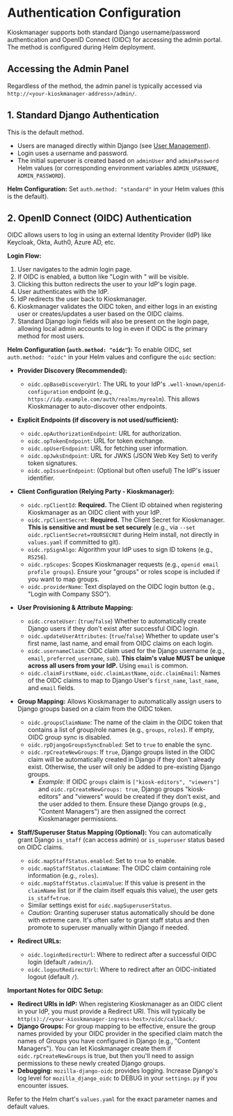# Authentication Configuration

Kioskmanager supports both standard Django username/password authentication and OpenID Connect (OIDC) for accessing the admin portal. The method is configured during Helm deployment.

## Accessing the Admin Panel
Regardless of the method, the admin panel is typically accessed via `http://<your-kioskmanager-address>/admin/`.

## 1. Standard Django Authentication

This is the default method.
* Users are managed directly within Django (see [User Management](./user-management.md)).
* Login uses a username and password.
* The initial superuser is created based on `adminUser` and `adminPassword` Helm values (or corresponding environment variables `ADMIN_USERNAME`, `ADMIN_PASSWORD`).

**Helm Configuration:**
Set `auth.method: "standard"` in your Helm values (this is the default).

## 2. OpenID Connect (OIDC) Authentication

OIDC allows users to log in using an external Identity Provider (IdP) like Keycloak, Okta, Auth0, Azure AD, etc.

**Login Flow:**
1.  User navigates to the admin login page.
2.  If OIDC is enabled, a button like "Login with <OIDC Provider Name>" will be visible.
3.  Clicking this button redirects the user to your IdP's login page.
4.  User authenticates with the IdP.
5.  IdP redirects the user back to Kioskmanager.
6.  Kioskmanager validates the OIDC token, and either logs in an existing user or creates/updates a user based on the OIDC claims.
7.  Standard Django login fields will also be present on the login page, allowing local admin accounts to log in even if OIDC is the primary method for most users.

**Helm Configuration (`auth.method: "oidc"`):**
To enable OIDC, set `auth.method: "oidc"` in your Helm values and configure the `oidc` section:

* **Provider Discovery (Recommended):**
    * `oidc.opBaseDiscoveryUrl`: The URL to your IdP's `.well-known/openid-configuration` endpoint (e.g., `https://idp.example.com/auth/realms/myrealm`). This allows Kioskmanager to auto-discover other endpoints.

* **Explicit Endpoints (if discovery is not used/sufficient):**
    * `oidc.opAuthorizationEndpoint`: URL for authorization.
    * `oidc.opTokenEndpoint`: URL for token exchange.
    * `oidc.opUserEndpoint`: URL for fetching user information.
    * `oidc.opJwksEndpoint`: URL for JWKS (JSON Web Key Set) to verify token signatures.
    * `oidc.opIssuerEndpoint`: (Optional but often useful) The IdP's issuer identifier.

* **Client Configuration (Relying Party - Kioskmanager):**
    * `oidc.rpClientId`: **Required.** The Client ID obtained when registering Kioskmanager as an OIDC client with your IdP.
    * `oidc.rpClientSecret`: **Required.** The Client Secret for Kioskmanager. **This is sensitive and must be set securely** (e.g., via `--set oidc.rpClientSecret=YOURSECRET` during Helm install, not directly in `values.yaml` if committed to git).
    * `oidc.rpSignAlgo`: Algorithm your IdP uses to sign ID tokens (e.g., `RS256`).
    * `oidc.rpScopes`: Scopes Kioskmanager requests (e.g., `openid email profile groups`). Ensure your "groups" or roles scope is included if you want to map groups.
    * `oidc.providerName`: Text displayed on the OIDC login button (e.g., "Login with Company SSO").

* **User Provisioning & Attribute Mapping:**
    * `oidc.createUser`: (`true`/`false`) Whether to automatically create Django users if they don't exist after successful OIDC login.
    * `oidc.updateUserAttributes`: (`true`/`false`) Whether to update user's first name, last name, and email from OIDC claims on each login.
    * `oidc.usernameClaim`: OIDC claim used for the Django username (e.g., `email`, `preferred_username`, `sub`). **This claim's value MUST be unique across all users from your IdP.** Using `email` is common.
    * `oidc.claimFirstName`, `oidc.claimLastName`, `oidc.claimEmail`: Names of the OIDC claims to map to Django User's `first_name`, `last_name`, and `email` fields.

* **Group Mapping:**
    Allows Kioskmanager to automatically assign users to Django groups based on a claim from the OIDC token.
    * `oidc.groupsClaimName`: The name of the claim in the OIDC token that contains a list of group/role names (e.g., `groups`, `roles`). If empty, OIDC group sync is disabled.
    * `oidc.rpDjangoGroupsSyncEnabled`: Set to `true` to enable the sync.
    * `oidc.rpCreateNewGroups`: If `true`, Django groups listed in the OIDC claim will be automatically created in Django if they don't already exist. Otherwise, the user will only be added to pre-existing Django groups.
        * *Example:* If OIDC `groups` claim is `["kiosk-editors", "viewers"]` and `oidc.rpCreateNewGroups: true`, Django groups "kiosk-editors" and "viewers" would be created if they don't exist, and the user added to them. Ensure these Django groups (e.g., "Content Managers") are then assigned the correct Kioskmanager permissions.

* **Staff/Superuser Status Mapping (Optional):**
    You can automatically grant Django `is_staff` (can access admin) or `is_superuser` status based on OIDC claims.
    * `oidc.mapStaffStatus.enabled`: Set to `true` to enable.
    * `oidc.mapStaffStatus.claimName`: The OIDC claim containing role information (e.g., `roles`).
    * `oidc.mapStaffStatus.claimValue`: If this value is present in the `claimName` list (or if the claim itself equals this value), the user gets `is_staff=true`.
    * Similar settings exist for `oidc.mapSuperuserStatus`.
    * *Caution:* Granting superuser status automatically should be done with extreme care. It's often safer to grant staff status and then promote to superuser manually within Django if needed.

* **Redirect URLs:**
    * `oidc.loginRedirectUrl`: Where to redirect after a successful OIDC login (default `/admin/`).
    * `oidc.logoutRedirectUrl`: Where to redirect after an OIDC-initiated logout (default `/`).

**Important Notes for OIDC Setup:**

* **Redirect URIs in IdP:** When registering Kioskmanager as an OIDC client in your IdP, you must provide a Redirect URI. This will typically be `http(s)://<your-kioskmanager-ingress-host>/oidc/callback/`.
* **Django Groups:** For group mapping to be effective, ensure the group names provided by your OIDC provider in the specified claim match the names of Groups you have configured in Django (e.g., "Content Managers"). You can let Kioskmanager create them if `oidc.rpCreateNewGroups` is true, but then you'll need to assign permissions to these newly created Django groups.
* **Debugging:** `mozilla-django-oidc` provides logging. Increase Django's log level for `mozilla_django_oidc` to DEBUG in your `settings.py` if you encounter issues.

Refer to the Helm chart's `values.yaml` for the exact parameter names and default values.